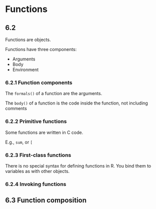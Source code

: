 # Functions

## 6.2 
Functions are objects.

Functions have three components:

- Arguments
- Body
- Environment

### 6.2.1 Function components
The `formals()` of a function are the arguments.

The `body()` of a function is the code inside the function, not including comments

### 6.2.2 Primitive functions
Some functions are written in C code.

E.g., `sum`, or `[`

### 6.2.3 First-class functions
There is no special syntax for defining functions in R. You bind them to variables as
with other objects.

### 6.2.4 Invoking functions

## 6.3 Function composition
